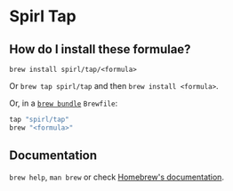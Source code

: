 # Spirl Tap

## How do I install these formulae?

`brew install spirl/tap/<formula>`

Or `brew tap spirl/tap` and then `brew install <formula>`.

Or, in a [`brew bundle`](https://github.com/Homebrew/homebrew-bundle) `Brewfile`:

```ruby
tap "spirl/tap"
brew "<formula>"
```

## Documentation

`brew help`, `man brew` or check [Homebrew's documentation](https://docs.brew.sh).
